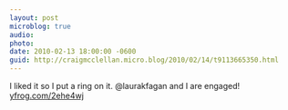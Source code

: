 ```yaml
---
layout: post
microblog: true
audio: 
photo: 
date: 2010-02-13 18:00:00 -0600
guid: http://craigmcclellan.micro.blog/2010/02/14/t9113665350.html
---
```

I liked it so I put a ring on it. @laurakfagan and I are engaged! [yfrog.com/2ehe4wj](http://yfrog.com/2ehe4wj)
